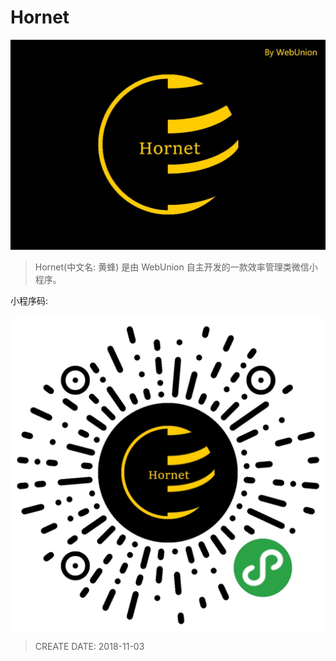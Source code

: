 
# Hornet #

![image](https://raw.githubusercontent.com/WebUnion-core/hornet/master/asset/head.jpg)

> Hornet(中文名: 黄蜂) 是由 WebUnion 自主开发的一款效率管理类微信小程序。

小程序码:

![image](https://raw.githubusercontent.com/WebUnion-core/hornet/master/asset/identify.jpg)

> CREATE DATE: 2018-11-03
